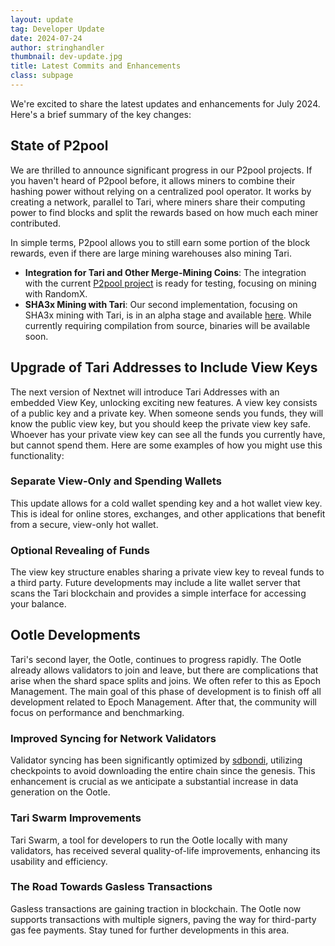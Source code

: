 ```yaml
---
layout: update
tag: Developer Update
date: 2024-07-24
author: stringhandler
thumbnail: dev-update.jpg
title: Latest Commits and Enhancements
class: subpage
---
```


We're excited to share the latest updates and enhancements for July 2024. Here's a brief summary of the key changes:

## State of P2pool

We are thrilled to announce significant progress in our P2pool projects. If you haven't heard of P2pool before, it allows miners to combine their hashing power without relying on a centralized pool operator. It works by creating a network, parallel to Tari, where miners share their computing power to find blocks and split the rewards based on how much each miner contributed.

In simple terms, P2pool allows you to still earn some portion of the block rewards, even if there are large mining warehouses also mining Tari.

- **Integration for Tari and Other Merge-Mining Coins**: The integration with the current [P2pool project](https://github.com/SChernykh/p2pool) is ready for testing, focusing on mining with RandomX.
- **SHA3x Mining with Tari**: Our second implementation, focusing on SHA3x mining with Tari, is in an alpha stage and available [here](https://github.com/tari-project/sha-p2pool). While currently requiring compilation from source, binaries will be available soon.

## Upgrade of Tari Addresses to Include View Keys

The next version of Nextnet will introduce Tari Addresses with an embedded View Key, unlocking exciting new features. A view key consists of a public key and a private key. When someone sends you funds, they will know the public view key, but you should keep the private view key safe. Whoever has your private view key can see all the funds you currently have, but cannot spend them. Here are some examples of how you might use this functionality:

### Separate View-Only and Spending Wallets

This update allows for a cold wallet spending key and a hot wallet view key. This is ideal for online stores, exchanges, and other applications that benefit from a secure, view-only hot wallet.

### Optional Revealing of Funds

The view key structure enables sharing a private view key to reveal funds to a third party. Future developments may include a lite wallet server that scans the Tari blockchain and provides a simple interface for accessing your balance.

## Ootle Developments

Tari's second layer, the Ootle, continues to progress rapidly. The Ootle already allows validators to join and leave, but there are complications that arise when the shard space splits and joins. We often refer to this as Epoch Management. The main goal of this phase of development is to finish off all development related to Epoch Management. After that, the community will focus on performance and benchmarking.

### Improved Syncing for Network Validators

Validator syncing has been significantly optimized by [sdbondi](https://github.com/sdbondi), utilizing checkpoints to avoid downloading the entire chain since the genesis. This enhancement is crucial as we anticipate a substantial increase in data generation on the Ootle.

### Tari Swarm Improvements

Tari Swarm, a tool for developers to run the Ootle locally with many validators, has received several quality-of-life improvements, enhancing its usability and efficiency.

### The Road Towards Gasless Transactions

Gasless transactions are gaining traction in blockchain. The Ootle now supports transactions with multiple signers, paving the way for third-party gas fee payments. Stay tuned for further developments in this area.

